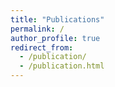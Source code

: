 ```yaml
---
title: "Publications"
permalink: /
author_profile: true
redirect_from: 
  - /publication/
  - /publication.html
---
```



